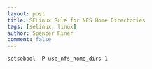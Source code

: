 ```yaml
---
layout: post
title: SELinux Rule for NFS Home Directories
tags: [selinux, linux]
author: Spencer Riner
comment: false
---
```


```
setsebool -P use_nfs_home_dirs 1
```
